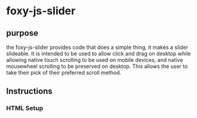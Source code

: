 # foxy-js-slider
## purpose
the foxy-js-slider provides code that does a simple thing, it makes a slider slideable. It is intended to be used to allow click and drag on desktop while allowing native touch scrolling to be used on mobile devices, and native mousewheel scrolling to be preserved on desktop. This allows the user to take their pick of their preferred scroll method.
## Instructions
### HTML Setup
